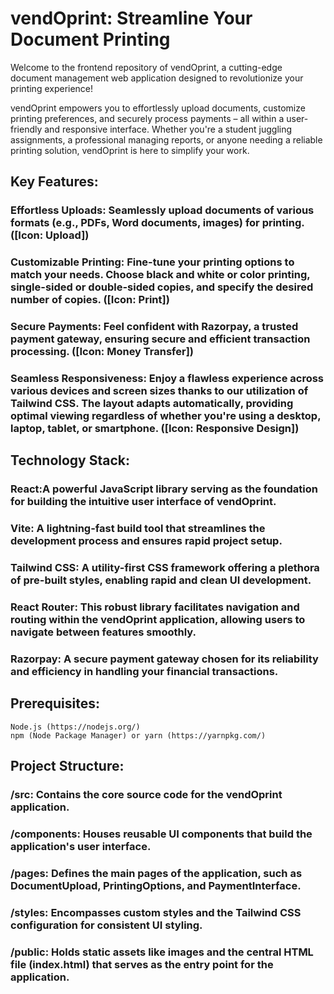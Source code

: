  
# vendOprint: Streamline Your Document Printing


Welcome to the frontend repository of vendOprint, a cutting-edge document management web application designed to revolutionize your printing experience!

vendOprint empowers you to effortlessly upload documents, customize printing preferences, and securely process payments – all within a user-friendly and responsive interface. Whether you're a student juggling assignments, a professional managing reports, or anyone needing a reliable printing solution, vendOprint is here to simplify your work.

## Key Features:

### Effortless Uploads: Seamlessly upload documents of various formats (e.g., PDFs, Word documents, images) for printing. ([Icon: Upload])

### Customizable Printing: Fine-tune your printing options to match your needs. Choose black and white or color printing, single-sided or double-sided copies, and specify the desired number of copies. ([Icon: Print])

### Secure Payments: Feel confident with Razorpay, a trusted payment gateway, ensuring secure and efficient transaction processing. ([Icon: Money Transfer])

### Seamless Responsiveness: Enjoy a flawless experience across various devices and screen sizes thanks to our utilization of Tailwind CSS. The layout adapts automatically, providing optimal viewing regardless of whether you're using a desktop, laptop, tablet, or smartphone. ([Icon: Responsive Design])

## Technology Stack:

### React:A powerful JavaScript library serving as the foundation for building the intuitive user interface of vendOprint.

### Vite: A lightning-fast build tool that streamlines the development process and ensures rapid project setup.

### Tailwind CSS: A utility-first CSS framework offering a plethora of pre-built styles, enabling rapid and clean UI development.

### React Router: This robust library facilitates navigation and routing within the vendOprint application, allowing users to navigate between features smoothly.

### Razorpay: A secure payment gateway chosen for its reliability and efficiency in handling your financial transactions.

## Prerequisites:

```console
Node.js (https://nodejs.org/)
npm (Node Package Manager) or yarn (https://yarnpkg.com/)
```

## Project Structure:

### /src: Contains the core source code for the vendOprint application.

### /components: Houses reusable UI components that build the application's user interface.

### /pages: Defines the main pages of the application, such as DocumentUpload, PrintingOptions, and PaymentInterface.

### /styles: Encompasses custom styles and the Tailwind CSS configuration for consistent UI styling.

### /public: Holds static assets like images and the central HTML file (index.html) that serves as the entry point for the application.
